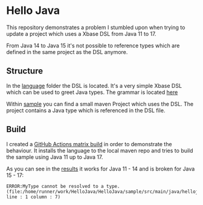 # Hello Java

This repository demonstrates a problem I stumbled upon when trying to update a project which uses a Xbase DSL from Java 11 to 17.

From Java 14 to Java 15 it's not possible to reference types which are defined in the same project as the DSL anymore.

## Structure
In the [language](language) folder the DSL is located. It's a very simple Xbase DSL which can be used to greet Java types. The grammar is located [here](language/hellojava/src/hellojava/HelloJava.xtext)

Within [sample](sample) you can find a small maven Project which uses the DSL. The project contains a Java type which is referenced in the DSL file. 

## Build
I created a [GitHub Actions matrix build](.github/workflows/maven.yml) in order to demonstrate the behaviour. It installs the language to the local maven repo and tries to build the sample using Java 11 up to Java 17.

As you can see in the [results](https://github.com/OLibutzki/HelloJava/actions/runs/2656339113) it works for Java 11 - 14 and is broken for Java 15 - 17:
```
ERROR:MyType cannot be resolved to a type. (file:/home/runner/work/HelloJava/HelloJava/sample/src/main/java/hellojava.hello line : 1 column : 7)
```
